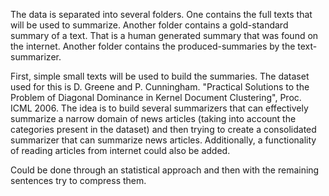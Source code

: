 The data is separated into several folders. One contains the full texts that will be used to summarize. Another folder contains a gold-standard summary of a text. That is a human generated summary that was found on the internet. Another folder contains the produced-summaries by the text-summarizer.

First, simple small texts will be used to build the summaries. The dataset used for this is D. Greene and P. Cunningham. "Practical Solutions to the Problem of Diagonal Dominance in Kernel Document Clustering", Proc. ICML 2006. The idea is to build several summarizers that can effectively summarize a narrow domain of news articles (taking into account the categories present in the dataset) and then trying to create a consolidated summarizer that can summarize news articles.  Additionally, a functionality of reading articles from internet could 
also be added.

Could be done through an statistical approach and then with the remaining sentences try to compress 
them.